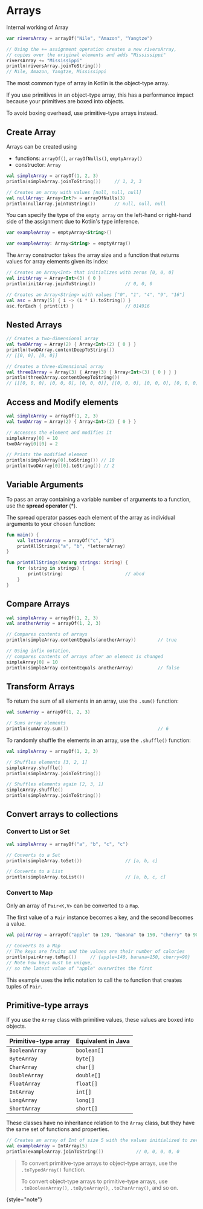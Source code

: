 # Arrays

<show-structure depth="2"/>

Internal working of Array

```Kotlin
var riversArray = arrayOf("Nile", "Amazon", "Yangtze")

// Using the += assignment operation creates a new riversArray,
// copies over the original elements and adds "Mississippi"
riversArray += "Mississippi"
println(riversArray.joinToString())
// Nile, Amazon, Yangtze, Mississippi
```

The most common type of array in Kotlin is the object-type array.

<note>
If you use primitives in an object-type array, this has a performance impact because your primitives are boxed into objects.

To avoid boxing overhead, use primitive-type arrays instead.
</note>

## Create Array

Arrays can be created using
- functions: `arrayOf()`, `arrayOfNulls()`, `emptyArray()`
- constructor: `Array`

```Kotlin
val simpleArray = arrayOf(1, 2, 3)
println(simpleArray.joinToString())     // 1, 2, 3
```

```Kotlin
// Creates an array with values [null, null, null]
val nullArray: Array<Int?> = arrayOfNulls(3)
println(nullArray.joinToString())       // null, null, null
```

You can specify the type of the `empty array` on the left-hand or right-hand side of the assignment due to Kotlin's type inference.

```Kotlin
var exampleArray = emptyArray<String>()

var exampleArray: Array<String> = emptyArray()
```

The `Array` constructor takes the array size and a function that returns values for array elements given its index:

```Kotlin
// Creates an Array<Int> that initializes with zeros [0, 0, 0]
val initArray = Array<Int>(3) { 0 }
println(initArray.joinToString())           // 0, 0, 0

// Creates an Array<String> with values ["0", "1", "4", "9", "16"]
val asc = Array(5) { i -> (i * i).toString() }
asc.forEach { print(it) }                   // 014916
```

## Nested Arrays

```Kotlin
// Creates a two-dimensional array
val twoDArray = Array(2) { Array<Int>(2) { 0 } }
println(twoDArray.contentDeepToString())
// [[0, 0], [0, 0]]

// Creates a three-dimensional array
val threeDArray = Array(3) { Array(3) { Array<Int>(3) { 0 } } }
println(threeDArray.contentDeepToString())
// [[[0, 0, 0], [0, 0, 0], [0, 0, 0]], [[0, 0, 0], [0, 0, 0], [0, 0, 0]], [[0, 0, 0], [0, 0, 0], [0, 0, 0]]]
```

## Access and Modify elements

```Kotlin
val simpleArray = arrayOf(1, 2, 3)
val twoDArray = Array(2) { Array<Int>(2) { 0 } }

// Accesses the element and modifies it
simpleArray[0] = 10
twoDArray[0][0] = 2

// Prints the modified element
println(simpleArray[0].toString()) // 10
println(twoDArray[0][0].toString()) // 2
```

## Variable Arguments

To pass an array containing a variable number of arguments to a function, use the **spread operator** (*). 

The spread operator passes each element of the array as individual arguments to your chosen function:

```Kotlin
fun main() {
    val lettersArray = arrayOf("c", "d")
    printAllStrings("a", "b", *lettersArray)
}

fun printAllStrings(vararg strings: String) {
    for (string in strings) {
        print(string)                       // abcd
    }
}
```

## Compare Arrays

```Kotlin
val simpleArray = arrayOf(1, 2, 3)
val anotherArray = arrayOf(1, 2, 3)

// Compares contents of arrays
println(simpleArray.contentEquals(anotherArray))        // true

// Using infix notation, 
// compares contents of arrays after an element is changed
simpleArray[0] = 10
println(simpleArray contentEquals anotherArray)         // false
```

## Transform Arrays

To return the sum of all elements in an array, use the `.sum()` function:

```Kotlin
val sumArray = arrayOf(1, 2, 3)

// Sums array elements
println(sumArray.sum())                                 // 6
```

To randomly shuffle the elements in an array, use the `.shuffle()` function:

```Kotlin
val simpleArray = arrayOf(1, 2, 3)

// Shuffles elements [3, 2, 1]
simpleArray.shuffle()
println(simpleArray.joinToString())

// Shuffles elements again [2, 3, 1]
simpleArray.shuffle()
println(simpleArray.joinToString())
```

## Convert arrays to collections

### Convert to List or Set

```Kotlin
val simpleArray = arrayOf("a", "b", "c", "c")

// Converts to a Set
println(simpleArray.toSet())                // [a, b, c]

// Converts to a List
println(simpleArray.toList())               // [a, b, c, c]
```

### Convert to Map

Only an array of `Pair<K,V>` can be converted to a `Map`. 

The first value of a `Pair` instance becomes a key, and the second becomes a value.

```Kotlin
val pairArray = arrayOf("apple" to 120, "banana" to 150, "cherry" to 90, "apple" to 140)

// Converts to a Map
// The keys are fruits and the values are their number of calories
println(pairArray.toMap())     // {apple=140, banana=150, cherry=90}
// Note how keys must be unique, 
// so the latest value of "apple" overwrites the first
```

This example uses the infix notation to call the `to` function that creates tuples of `Pair`.

## Primitive-type arrays

If you use the `Array` class with primitive values, these values are boxed into objects. 

| Primitive-type array | Equivalent in Java |
|----------------------|--------------------|
| `BooleanArray`       | `boolean[]`        |
| `ByteArray`          | `byte[]`           |
| `CharArray`          | `char[]`           |
| `DoubleArray`        | `double[]`         |
| `FloatArray`         | `float[]`          |
| `IntArray`           | `int[]`            |
| `LongArray`          | `long[]`           |
| `ShortArray`         | `short[]`          |

These classes have no inheritance relation to the `Array` class, but they have the same set of functions and properties.

```Kotlin
// Creates an array of Int of size 5 with the values initialized to zero
val exampleArray = IntArray(5)
println(exampleArray.joinToString())            // 0, 0, 0, 0, 0
```

> To convert primitive-type arrays to object-type arrays, use the `.toTypedArray()` function.
> 
> To convert object-type arrays to primitive-type arrays, use `.toBooleanArray()`, `.toByteArray()`, `.toCharArray()`, and so on.
> 
{style="note"}